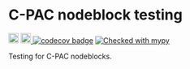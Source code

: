 <!-- Copyright (C) 2024  C-PAC Developers

This file is part of C-PAC.

C-PAC is free software: you can redistribute it and/or modify it under
the terms of the GNU Lesser General Public License as published by the
Free Software Foundation, either version 3 of the License, or (at your
option) any later version.

C-PAC is distributed in the hope that it will be useful, but WITHOUT
ANY WARRANTY; without even the implied warranty of MERCHANTABILITY or
FITNESS FOR A PARTICULAR PURPOSE. See the GNU Lesser General Public
License for more details.

You should have received a copy of the GNU Lesser General Public
License along with C-PAC. If not, see <https://www.gnu.org/licenses/>. -->
# C-PAC nodeblock testing

<a href="./COPYING.LESSER"><img alt="LGPLv3" src="https://www.gnu.org/graphics/lgplv3-88x31.png" height="20px"></a> <a href="https://codecov.io/gh/childmindresearch/nodeblock-testing"><img src="https://codecov.io/gh/childmindresearch/nodeblock-testing/graphs/sunburst.svg?token=r2q92igr8o" alt="coverage sunburst" height="20px"> <img src="https://codecov.io/gh/childmindresearch/nodeblock-testing/graph/badge.svg?token=r2q92igr8o" alt="codecov badge"></a> [![Checked with mypy](https://www.mypy-lang.org/static/mypy_badge.svg)](https://mypy-lang.org/)

Testing for C-PAC nodeblocks.
